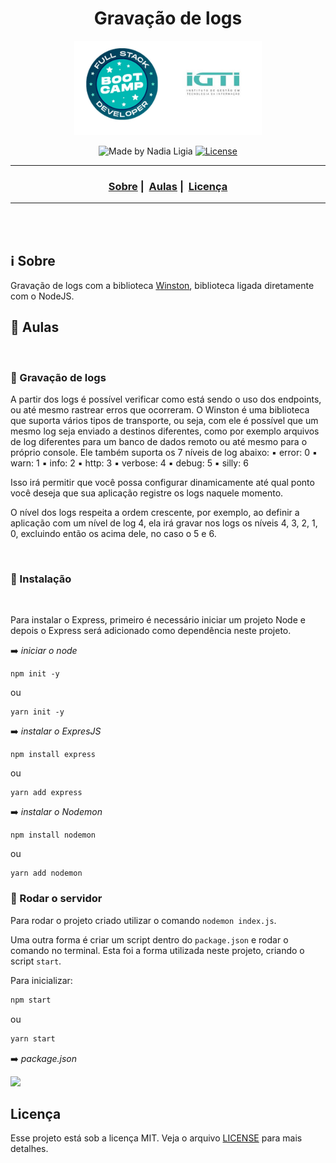 <h1 align="center">Gravação de logs</h1>
<p align="center">
  <img src="../../assets/logo.jpeg" width="300" heigth="300">
</p>


<p align="center">
  <img alt="Made by Nadia Ligia" src="https://img.shields.io/badge/made%20by-Nadia%20Ligia-informational">
  
  <a href="license.md">
  <img alt="License" src="https://img.shields.io/badge/License-MIT-informational">
  </a>
</p>

___

<h3 align="center">
  <a href="#information_source-sobre">Sobre</a>&nbsp;|&nbsp;
  <a href="#book-especificações">Aulas</a>&nbsp;|&nbsp;
  <a href="#licença">Licença</a>
</h3>

___

<br>
<br>

## :information_source: Sobre

Gravação de logs com a biblioteca [Winston](https://www.npmjs.com/package/winston), biblioteca ligada diretamente com o NodeJS.


## :book: Aulas

<br>

### :pushpin: Gravação de logs

A partir dos logs é possível verificar como está sendo o uso dos endpoints, ou até mesmo rastrear erros que ocorreram. O Winston é uma biblioteca que suporta vários tipos de transporte, ou seja, com ele é possível que um mesmo log seja enviado a destinos diferentes, como por exemplo arquivos de log diferentes para um banco de dados remoto ou até mesmo para o próprio console. Ele também suporta os 7 níveis de log abaixo:
▪ error: 0
▪ warn: 1
▪ info: 2
▪ http: 3
▪ verbose: 4
▪ debug: 5
▪ silly: 6

Isso irá permitir que você possa configurar dinamicamente até qual ponto você deseja que sua aplicação registre os logs naquele momento.

O nível dos logs respeita a ordem crescente, por exemplo, ao definir a aplicação com um nível de log 4, ela irá gravar nos logs os níveis 4, 3, 2, 1, 0, excluindo então os acima dele, no caso o 5 e 6.



<br>

### :pushpin: Instalação

<br>

Para instalar o Express, primeiro é necessário iniciar um projeto Node e depois o Express será adicionado como dependência neste projeto.

:arrow_right: *iniciar o node*
```
npm init -y
```

ou

```
yarn init -y
```

:arrow_right: *instalar o ExpresJS*
```
npm install express
```

ou

```
yarn add express
```

:arrow_right: *instalar o Nodemon*
```
npm install nodemon
```

ou

```
yarn add nodemon
```

### :pushpin: Rodar o servidor

Para rodar o projeto criado utilizar o comando `nodemon index.js`.

Uma outra forma é criar um script dentro do `package.json` e rodar o comando no terminal. Esta foi a forma utilizada neste projeto, criando o script `start`.

Para inicializar: 

```bash
npm start
```

ou

```bash
yarn start
```

:arrow_right: *package.json*

<img src="./assets/package-json.png" width="300" heigth="300">

<br>

## Licença 

Esse projeto está sob a licença MIT. Veja o arquivo [LICENSE](../../LICENSE) para mais detalhes.
